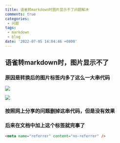 ```yaml
---
title: 语雀转markdown时图片显示不了问题解决
comments: true
categories:
 - 问题
tags:
 - markdown
 - blog
date: '2022-07-05 14:04:46 +0800'
---
```


##  语雀转markdown时，图片显示不了  ##
### 原因是转换后的图片标签内多了这么一大串代码
![](http://rebp38war.bkt.clouddn.com/img/20220705135506.png)

![](http://rebp38war.bkt.clouddn.com/img/20220705135607.png)
### 按照网上分享的问题删掉这串代码，但是没有效果

### 后来在文档中加上这个标签就完事了
```html
<meta name="referrer" content="no-referrer" />
```